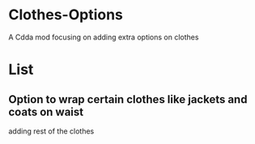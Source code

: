 # Clothes-Options
A Cdda mod focusing on adding extra options on clothes
# List
## Option to wrap certain clothes like jackets and coats on waist
adding rest of the clothes
